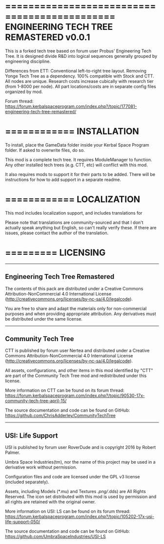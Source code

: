 =============================================
ENGINEERING TECH TREE REMASTERED v0.0.1
=============================================

This is a forked tech tree based on forum user Probus' Engineering Tech Tree. It is designed divide R&D into logical sequences generally grouped by engineering discipline. 

Differences from ETT:
Conventional left-to-right tree layout.
Removing Yonge Tech Tree as a dependency.
100% compatible with Stock and CTT.
All nodes are unique.
Research costs increase cubically with research tier (from 1-8000 per node).
All part locations/costs are in separate config files organized by mod.


Forum thread: https://forum.kerbalspaceprogram.com/index.php?/topic/177081-engineering-tech-tree-remastered/

============
INSTALLATION
============

To install, place the GameData folder inside your Kerbal Space Program folder. If asked to overwrite files, do so.

This mod is a complete tech tree. It requires ModuleManager to function. Any other installed tech trees (e.g. CTT, etc) will conflict with this mod.

It also requires mods to support it for their parts to be added. There will be instructions for how to add support in a separate readme.

============
LOCALIZATION
============

This mod includes localization support, and includes translations for

Please note that translations are community-sourced and that I don't actually speak anything but English, so can't really verify these. If there are issues, please contact the author of the translation.

=========
LICENSING
=========

--------------------------------
Engineering Tech Tree Remastered
--------------------------------

The contents of this pack are distributed under a Creative Commons Attribution-NonCommercial 4.0 International License (http://creativecommons.org/licenses/by-nc-sa/4.0/legalcode).

You are free to share and adapt the materials only for non-commercial purposes and when providing appropriate attribution. Any derivatives must be distributed under the same license.

--------------------------------
Community Tech Tree
--------------------------------

CTT is published by forum user Nertea and distributed under a Creative Commons Attribution-NonCommercial 4.0 International License (http://creativecommons.org/licenses/by-nc-sa/4.0/legalcode).

All assets, configurations, and other items in this mod identified by "CTT" are part of the Community Tech Tree mod and redistributed under this license.

More information on CTT can be found on its forum thread:
https://forum.kerbalspaceprogram.com/index.php?/topic/90530-17x-community-tech-tree-april-15/

The source documentation and code can be found on GitHub:
https://github.com/ChrisAdderley/CommunityTechTree

---------------------------------
USI: Life Support
---------------------------------

USI is published by forum user RoverDude and is copyright 2016 by Robert Palmer. 

Umbra Space Industries(tm), nor the name of this project may be used in a derivative work without permission.

Configuration files and code are licensed under the GPL v3 license (included separately).

Assets, including Models (*.mu) and Textures *.png/*.dds) are All Rights Reserved. The icon set distributed with this mod is used by permission and all rights are retained with the original owner.

More information on USI: LS can be found on its forum thread:
https://forum.kerbalspaceprogram.com/index.php?/topic/105202-17x-usi-life-support-050/

The source documentation and code can be found on GitHub:
https://github.com/UmbraSpaceIndustries/USI-LS

